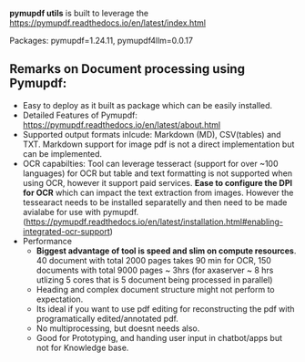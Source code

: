 **pymupdf utils** is built to leverage the https://pymupdf.readthedocs.io/en/latest/index.html

Packages: pymupdf=1.24.11, pymupdf4llm=0.0.17

## Remarks on Document processing using Pymupdf:
- Easy to deploy as it built as package which can be easily installed.
- Detailed Features of Pymupdf: https://pymupdf.readthedocs.io/en/latest/about.html
- Supported output formats inlcude: Markdown (MD), CSV(tables) and TXT. Markdown support for image pdf is not a direct implementation but can be implemented.
- OCR capabilties: Tool can leverage tesseract (support for over ~100 languages) for OCR but table and text formatting is not supported when using OCR, however it support paid services. **Ease to configure the DPI for OCR** which can impact the text extraction from images. However the tessearact needs to be installed separatelly and then need to be made avialabe for use with pymupdf. (https://pymupdf.readthedocs.io/en/latest/installation.html#enabling-integrated-ocr-support)
- Performance
   - **Biggest advantage of tool is speed and slim on compute resources**. 40 document with total 2000 pages takes 90 min for OCR, 150 documents with total 9000 pages ~ 3hrs (for axaserver ~ 8 hrs utlizing 5 cores that is 5 document being processed in parallel)
   - Heading and complex document structure might not perform to expectation.
   - Its ideal if you want to use pdf editing for reconstructing the pdf with programatically edited/annotated pdf.
   - No multiprocessing, but doesnt needs also.
   - Good for Prototyping, and handing user input in chatbot/apps but not for Knowledge base.
  


            
